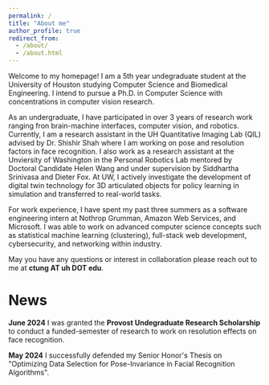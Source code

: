 ```yaml
---
permalink: /
title: "About me"
author_profile: true
redirect_from: 
  - /about/
  - /about.html
---
```


Welcome to my homepage! I am a 5th year undegraduate student at the University of Houston studying Computer Science and Biomedical Engineering. I intend to pursue a Ph.D. in Computer Science with concentrations in computer vision research. 

As an undergraduate, I have participated in over 3 years of research work ranging fron brain-machine interfaces, computer vision, and robotics. Currently, I am a research assistant in the UH Quantitative Imaging Lab (QIL) advised by Dr. Shishir Shah where I am working on pose and resolution factors in face recognition. I also work as a research assistant at the Unviersity of Washington in the Personal Robotics Lab mentored by Doctoral Candidate Helen Wang and under supervision by Siddhartha Srinivasa and Dieter Fox. At UW, I actively investigate the development of digital twin technology for 3D articulated objects for policy learning in simulation and transferred to real-world tasks.

For work experience, I have spent my past three summers as a software engineering intern at Nothrop Grumman, Amazon Web Services, and Microsoft. I was able to work on advanced computer science concepts such as statistical machine learning (clustering), full-stack web development, cybersecurity, and networking within industry. 

May you have any questions or interest in collaboration please reach out to me at **ctung AT uh DOT edu**.

# News
**June 2024** I was granted the **Provost Undegraduate Research Scholarship** to conduct a funded-semester of research to work on resolution effects on face recognition.

**May 2024** I successfully defended my Senior Honor's Thesis on "Optimizing Data Selection for Pose-Invariance in Facial Recognition Algorithms". 